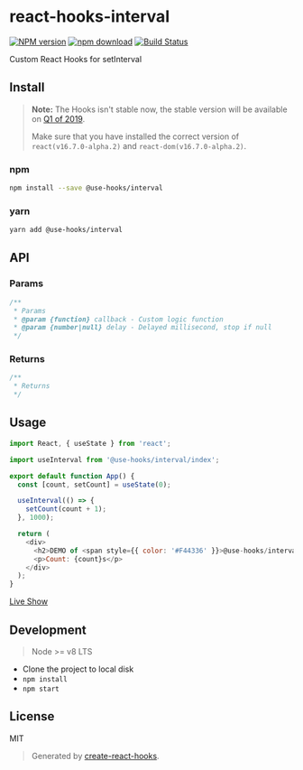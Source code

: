 # react-hooks-interval

[![NPM version][npm-image]][npm-url]
[![npm download][download-image]][download-url]
[![Build Status][travis-image]][travis-url]

Custom React Hooks for setInterval

## Install

>**Note:** The Hooks isn't stable now, the stable version will be available on [Q1 of 2019](https://reactjs.org/blog/2018/11/27/react-16-roadmap.html).
>
>Make sure that you have installed the correct version of `react(v16.7.0-alpha.2)` and `react-dom(v16.7.0-alpha.2)`.

### npm

```bash
npm install --save @use-hooks/interval
```

### yarn

```bash
yarn add @use-hooks/interval
```

## API

### Params

```js
/**
 * Params
 * @param {function} callback - Custom logic function
 * @param {number|null} delay - Delayed millisecond, stop if null
 */
```

### Returns

```js
/**
 * Returns
 */
```

## Usage

```js
import React, { useState } from 'react';

import useInterval from '@use-hooks/interval/index';

export default function App() {
  const [count, setCount] = useState(0);

  useInterval(() => {
    setCount(count + 1);
  }, 1000);

  return (
    <div>
      <h2>DEMO of <span style={{ color: '#F44336' }}>@use-hooks/interval</span></h2>
      <p>Count: {count}s</p>
    </div>
  );
}

```

[Live Show](https://use-hooks.github.io/react-hooks-interval/)

## Development

> Node >= v8 LTS

 - Clone the project to local disk
 - `npm install`
 - `npm start`

## License

MIT

> Generated by [create-react-hooks](https://github.com/use-hooks/create-react-hooks).

 [npm-image]: https://img.shields.io/npm/v/@use-hooks/interval.svg?style=flat-square
 [npm-url]: https://npmjs.org/package/@use-hooks/interval
 [download-image]: https://img.shields.io/npm/dm/@use-hooks/interval.svg?style=flat-square
 [download-url]: https://npmjs.org/package/@use-hooks/interval
 [travis-url]: https://travis-ci.org/use-hooks/react-hooks-interval
 [travis-image]: https://img.shields.io/travis/use-hooks/react-hooks-interval.svg?style=flat-square